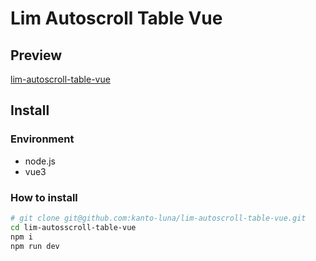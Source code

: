 # Lim Autoscroll Table Vue 

## Preview

[lim-autoscroll-table-vue](https://kanto-luna.github.io/lim-autoscroll-table-vue/)

## Install

### Environment

- node.js
- vue3

### How to install

```sh
# git clone git@github.com:kanto-luna/lim-autoscroll-table-vue.git
cd lim-autosscroll-table-vue
npm i
npm run dev
```

